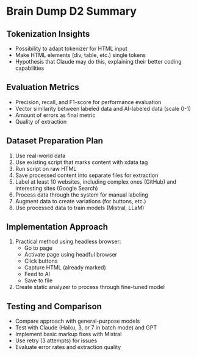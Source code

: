 # Brain Dump D2 Summary

## Tokenization Insights
- Possibility to adapt tokenizer for HTML input
- Make HTML elements (div, table, etc.) single tokens
- Hypothesis that Claude may do this, explaining their better coding capabilities

## Evaluation Metrics
- Precision, recall, and F1-score for performance evaluation
- Vector similarity between labeled data and AI-labeled data (scale 0-1)
- Amount of errors as final metric
- Quality of extraction

## Dataset Preparation Plan
1. Use real-world data
2. Use existing script that marks content with xdata tag
3. Run script on raw HTML
4. Save processed content into separate files for extraction
5. Label at least 10 websites, including complex ones (GitHub) and interesting sites (Google Search)
6. Process data through the system for manual labeling
7. Augment data to create variations (for buttons, etc.)
8. Use processed data to train models (Mistral, LLaM)

## Implementation Approach
1. Practical method using headless browser:
   - Go to page
   - Activate page using headful browser
   - Click buttons
   - Capture HTML (already marked)
   - Feed to AI
   - Save to file
2. Create static analyzer to process through fine-tuned model

## Testing and Comparison
- Compare approach with general-purpose models
- Test with Claude (Haiku, 3, or 7 in batch mode) and GPT
- Implement basic markup fixes with Mistral
- Use retry (3 attempts) for issues
- Evaluate error rates and extraction quality